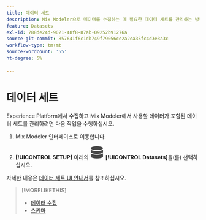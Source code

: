 ```yaml
---
title: 데이터 세트
description: Mix Modeler으로 데이터를 수집하는 데 필요한 데이터 세트를 관리하는 방법을 알아봅니다.
feature: Datasets
exl-id: 788de24d-9021-48f8-87ab-09252b91276a
source-git-commit: 857641f6c1db749f79056ce2a2ea35fc4d3e3a3c
workflow-type: tm+mt
source-wordcount: '55'
ht-degree: 5%

---
```


# 데이터 세트

Experience Platform에서 수집하고 Mix Modeler에서 사용할 데이터가 포함된 데이터 세트를 관리하려면 다음 작업을 수행하십시오.

1. Mix Modeler 인터페이스로 이동합니다.

1. **[!UICONTROL SETUP]** 아래의 ![데이터](/help/assets/icons/Data.svg) **[!UICONTROL Datasets]**&#x200B;을(를) 선택하십시오.

자세한 내용은 [데이터 세트 UI 안내서](https://experienceleague.adobe.com/docs/experience-platform/catalog/datasets/user-guide.html?lang=en)를 참조하십시오.

>[!MORELIKETHIS]
>
>* [데이터 수집](https://experienceleague.adobe.com/en/docs/experience-platform/ingestion/home)
>* [스키마](schemas.md)

